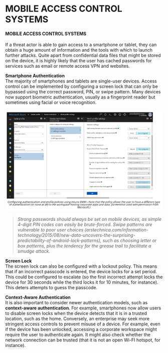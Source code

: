 # MOBILE ACCESS CONTROL SYSTEMS

#### MOBILE ACCESS CONTROL SYSTEMS

If a threat actor is able to gain access to a smartphone or tablet, they can obtain a huge amount of information and the tools with which to launch further attacks. Quite apart from confidential data files that might be stored on the device, it is highly likely that the user has cached passwords for services such as email or remote access VPN and websites.

**Smartphone Authentication**  
The majority of smartphones and tablets are single-user devices. Access control can be implemented by configuring a screen lock that can only be bypassed using the correct password, PIN, or swipe pattern. Many devices now support biometric authentication, usually as a fingerprint reader but sometimes using facial or voice recognition.

![](./img/mobileaccess.png)

> _Strong passwords should always be set on mobile devices, as simple 4-digit PIN codes can easily be brute-forced. Swipe patterns are vulnerable to poor user choices (arstechnica.com/information-technology/2015/08/new-data-uncovers-the-surprising-predictability-of-android-lock-patterns), such as choosing letter or box patterns, plus the tendency for the grease trail to facilitate a smudge attack._

**Screen Lock**  
The screen lock can also be configured with a lockout policy. This means that if an incorrect passcode is entered, the device locks for a set period. This could be configured to escalate (so the first incorrect attempt locks the device for 30 seconds while the third locks it for 10 minutes, for instance). This deters attempts to guess the passcode.

**Context-Aware Authentication**  
It is also important to consider newer authentication models, such as **context-aware authentication**. For example, smartphones now allow users to disable screen locks when the device detects that it is in a trusted location, such as the home. Conversely, an enterprise may seek more stringent access controls to prevent misuse of a device. For example, even if the device has been unlocked, accessing a corporate workspace might require the user to authenticate again. It might also check whether the network connection can be trusted (that it is not an open Wi-FI hotspot, for instance).